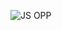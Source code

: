 
![JS OPP](https://user-images.githubusercontent.com/26189854/92643228-a67a2a00-f29e-11ea-9d33-f22dcfd5d233.gif)
